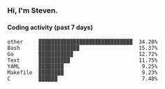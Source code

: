 ### Hi, I'm Steven.

#### Coding activity (past 7 days)
```
other     ▓▓▓▓▓▓▓▓▓▓▓▓▓▓▓▓▓▓▓▓▓▓▓▓▓▓▓▓▓▓  34.20%
Bash      ▓▓▓▓▓▓▓▓▓▓▓▓▓                   15.37%
Go        ▓▓▓▓▓▓▓▓▓▓▓                     12.72%
Text      ▓▓▓▓▓▓▓▓▓▓                      11.75%
YAML      ▓▓▓▓▓▓▓▓                         9.25%
Makefile  ▓▓▓▓▓▓▓▓                         9.23%
C         ▓▓▓▓▓▓                           7.48%
```
